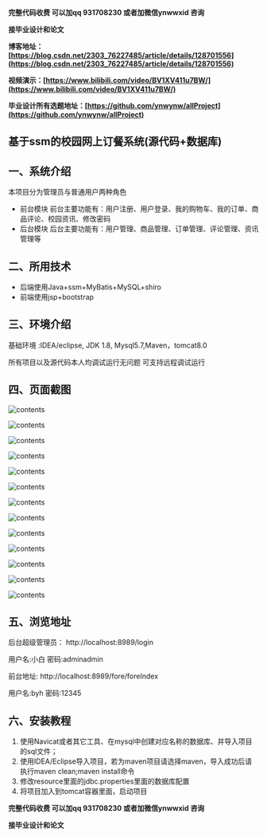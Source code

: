 **完整代码收费  可以加qq 931708230 或者加微信ynwwxid 咨询**

**接毕业设计和论文**

**博客地址：[https://blog.csdn.net/2303_76227485/article/details/128701556](https://blog.csdn.net/2303_76227485/article/details/128701556)**

**视频演示：[https://www.bilibili.com/video/BV1XV411u7BW/](https://www.bilibili.com/video/BV1XV411u7BW/)**

**毕业设计所有选题地址：[https://github.com/ynwynw/allProject](https://github.com/ynwynw/allProject)**

## 基于ssm的校园网上订餐系统(源代码+数据库)

## 一、系统介绍

本项目分为管理员与普通用户两种角色

- 前台模块
  前台主要功能有：用户注册、用户登录、我的购物车、我的订单、商品评论、校园资讯、修改密码
- 后台模块
  后台主要功能有：用户管理、商品管理、订单管理、评论管理、资讯管理等


## 二、所用技术

- 后端使用Java+ssm+MyBatis+MySQL+shiro
- 前端使用jsp+bootstrap


## 三、环境介绍

基础环境 :IDEA/eclipse, JDK 1.8, Mysql5.7,Maven，tomcat8.0

所有项目以及源代码本人均调试运行无问题 可支持远程调试运行

## 四、页面截图



![contents](./picture/picture1.png)

![contents](./picture/picture2.png)

![contents](./picture/picture3.png)

![contents](./picture/picture4.png)

![contents](./picture/picture5.png)

![contents](./picture/picture6.png)

![contents](./picture/picture7.png)

![contents](./picture/picture8.png)

![contents](./picture/picture9.png)

![contents](./picture/picture10.png)

![contents](./picture/picture11.png)

![contents](./picture/picture12.png)

![contents](./picture/picture13.png)


## 五、浏览地址

后台超级管理员：
http://localhost:8989/login

用户名:小白    密码:adminadmin

前台地址:
http://localhost:8989/fore/foreIndex

用户名:byh   密码:12345

## 六、安装教程

1. 使用Navicat或者其它工具、在mysql中创建对应名称的数据库、并导入项目的sql文件；
2. 使用IDEA/Eclipse导入项目，若为maven项目请选择maven，导入成功后请执行maven clean;maven install命令
3. 修改resource里面的jdbc.properties里面的数据库配置
4. 将项目加入到tomcat容器里面，启动项目 

**完整代码收费  可以加qq 931708230 或者加微信ynwwxid 咨询**

**接毕业设计和论文**
